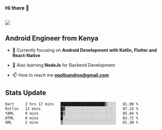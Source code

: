 ### Hi there 👋
<h2 align="left"><img src="https://readme-typing-svg.herokuapp.com?color='blue'&lines=I'm+Andrew+Opollo😊;Welcome+to+my+Github😜"> </h2>

## Android Engineer from Kenya


- 🌱 Currently focusing on **Android Development with Kotlin, Flutter and React-Native**

- 🔭 Also learning **NodeJs** for Backend Development

- 📫 How to reach me **opolloandres@gmail.com**


## Stats Update
<!--START_SECTION:waka-->

```txt
Dart     2 hrs 17 mins   ████████████████████▒░░░░   81.90 %
Kotlin   12 mins         █▓░░░░░░░░░░░░░░░░░░░░░░░   07.24 %
YAML     9 mins          █▒░░░░░░░░░░░░░░░░░░░░░░░   05.84 %
HTML     6 mins          █░░░░░░░░░░░░░░░░░░░░░░░░   03.72 %
XML      2 mins          ▒░░░░░░░░░░░░░░░░░░░░░░░░   01.30 %
```

<!--END_SECTION:waka-->


